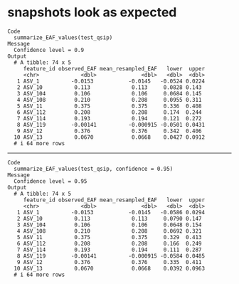 # snapshots look as expected

    Code
      summarize_EAF_values(test_qsip)
    Message
      Confidence level = 0.9
    Output
      # A tibble: 74 x 5
         feature_id observed_EAF mean_resampled_EAF   lower  upper
         <chr>             <dbl>              <dbl>   <dbl>  <dbl>
       1 ASV_1          -0.0153           -0.0145   -0.0524 0.0224
       2 ASV_10          0.113             0.113     0.0828 0.143 
       3 ASV_104         0.106             0.106     0.0684 0.145 
       4 ASV_108         0.210             0.208     0.0955 0.311 
       5 ASV_11          0.375             0.375     0.336  0.408 
       6 ASV_112         0.208             0.208     0.174  0.244 
       7 ASV_114         0.193             0.194     0.121  0.272 
       8 ASV_119        -0.00141          -0.000915 -0.0501 0.0431
       9 ASV_12          0.376             0.376     0.342  0.406 
      10 ASV_13          0.0670            0.0668    0.0427 0.0912
      # i 64 more rows

---

    Code
      summarize_EAF_values(test_qsip, confidence = 0.95)
    Message
      Confidence level = 0.95
    Output
      # A tibble: 74 x 5
         feature_id observed_EAF mean_resampled_EAF   lower  upper
         <chr>             <dbl>              <dbl>   <dbl>  <dbl>
       1 ASV_1          -0.0153           -0.0145   -0.0586 0.0294
       2 ASV_10          0.113             0.113     0.0790 0.147 
       3 ASV_104         0.106             0.106     0.0648 0.154 
       4 ASV_108         0.210             0.208     0.0692 0.321 
       5 ASV_11          0.375             0.375     0.329  0.413 
       6 ASV_112         0.208             0.208     0.166  0.249 
       7 ASV_114         0.193             0.194     0.111  0.287 
       8 ASV_119        -0.00141          -0.000915 -0.0584 0.0485
       9 ASV_12          0.376             0.376     0.335  0.411 
      10 ASV_13          0.0670            0.0668    0.0392 0.0963
      # i 64 more rows

